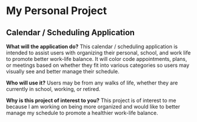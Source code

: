# My Personal Project

## Calendar / Scheduling Application

**What will the application do?**
This calendar / scheduling application is intended to assist users with organizing their personal, school, and work life to promote better work-life balance. It will color code appointments, plans, or meetings based on whether they fit into various categories so users may visually see and better manage their schedule.

**Who will use it?**
Users may be from any walks of life, whether they are currently in school, working, or retired.

**Why is this project of interest to you?**
This project is of interest to me because I am working on being more organized and would like to better manage my schedule to promote a healthier work-life balance. 